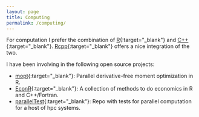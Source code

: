 ```yaml
---
layout: page
title: Computing
permalink: /computing/
---
```


For computation I prefer the combination of [R](https://www.r-project.org/){:target="_blank"} and [C++](http://www.cplusplus.com/){:target="_blank"}. [Rcpp](http://www.rcpp.org/){:target="_blank"} offers a nice integration of the two.

I have been involving in the following open source projects:

* [mopt](https://github.com/tlamadon/mopt){:target="_blank"}: Parallel derivative-free moment optimization in R.
* [EconR](http://www.econr.org/index.html){:target="_blank"}: A collection of methods to do economics in R and C++/Fortran.
* [parallelTest](https://github.com/floswald/parallelTest){:target="_blank"}: Repo with tests for parallel computation for a host of hpc systems.